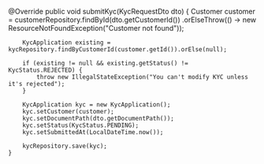 @Override
    public void submitKyc(KycRequestDto dto) {
        Customer customer = customerRepository.findById(dto.getCustomerId())
                .orElseThrow(() -> new ResourceNotFoundException("Customer not found"));

        KycApplication existing = kycRepository.findByCustomerId(customer.getId()).orElse(null);

        if (existing != null && existing.getStatus() != KycStatus.REJECTED) {
            throw new IllegalStateException("You can't modify KYC unless it's rejected");
        }

        KycApplication kyc = new KycApplication();
        kyc.setCustomer(customer);
        kyc.setDocumentPath(dto.getDocumentPath());
        kyc.setStatus(KycStatus.PENDING);
        kyc.setSubmittedAt(LocalDateTime.now());

        kycRepository.save(kyc);
    }
